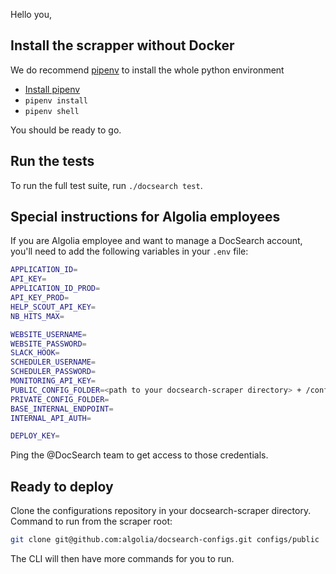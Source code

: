 Hello you,

## Install the scrapper without Docker

We do recommend [pipenv][1] to install the whole python environment

- [Install pipenv][2]
- `pipenv install`
- `pipenv shell`

You should be ready to go.

## Run the tests

To run the full test suite, run `./docsearch test`.

## Special instructions for Algolia employees

If you are Algolia employee and want to manage a DocSearch account, you'll need
to add the following variables in your `.env` file:

```bash
APPLICATION_ID=
API_KEY=
APPLICATION_ID_PROD=
API_KEY_PROD=
HELP_SCOUT_API_KEY=
NB_HITS_MAX=

WEBSITE_USERNAME=
WEBSITE_PASSWORD=
SLACK_HOOK=
SCHEDULER_USERNAME=
SCHEDULER_PASSWORD=
MONITORING_API_KEY=
PUBLIC_CONFIG_FOLDER=<path to your docsearch-scraper directory> + /configs/public
PRIVATE_CONFIG_FOLDER=
BASE_INTERNAL_ENDPOINT=
INTERNAL_API_AUTH=

DEPLOY_KEY=
```

Ping the @DocSearch team to get access to those credentials.

## Ready to deploy

Clone the configurations repository in your docsearch-scraper directory. Command
to run from the scraper root:

```bash
git clone git@github.com:algolia/docsearch-configs.git configs/public
```

The CLI will then have more commands for you to run.

[1]: https://github.com/pypa/pipenv
[2]: https://pipenv.readthedocs.io/en/latest/install/#installing-pipenv
